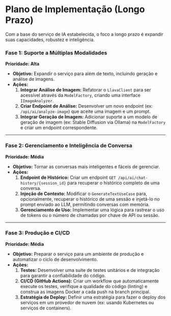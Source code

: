 # Plano de Implementação (Longo Prazo)

Com a base do serviço de IA estabelecida, o foco a longo prazo é expandir suas capacidades, robustez e inteligência.

### Fase 1: Suporte a Múltiplas Modalidades

**Prioridade: Alta**

*   **Objetivo:** Expandir o serviço para além de texto, incluindo geração e análise de imagens.
*   **Ações:**
    1.  **Integrar Análise de Imagem:** Refatorar o `LlavaClient` para ser acessível através da `ModelFactory`, criando uma interface `IImageAnalyzer`.
    2.  **Criar Endpoint de Análise:** Desenvolver um novo endpoint (ex: `/api/ai/analyze-image`) que aceite uma imagem e um prompt.
    3.  **Integrar Geração de Imagem:** Adicionar suporte a um modelo de geração de imagem (ex: Stable Diffusion via Ollama) na `ModelFactory` e criar um endpoint correspondente.

---

### Fase 2: Gerenciamento e Inteligência de Conversa

**Prioridade: Média**

*   **Objetivo:** Tornar as conversas mais inteligentes e fáceis de gerenciar.
*   **Ações:**
    1.  **Endpoint de Histórico:** Criar um endpoint `GET /api/ai/chat-history/{session_id}` para recuperar o histórico completo de uma conversa.
    2.  **Injeção de Contexto:** Modificar o `GenerateTextUseCase` para, opcionalmente, recuperar o histórico de uma sessão e injetá-lo no prompt enviado ao LLM, permitindo conversas com memória.
    3.  **Gerenciamento de Uso:** Implementar uma lógica para rastrear o uso de tokens ou o número de chamadas por chave de API ou sessão.

---

### Fase 3: Produção e CI/CD

**Prioridade: Média**

*   **Objetivo:** Preparar o serviço para um ambiente de produção e automatizar o ciclo de desenvolvimento.
*   **Ações:**
    1.  **Testes:** Desenvolver uma suíte de testes unitários e de integração para garantir a confiabilidade do código.
    2.  **CI/CD (GitHub Actions):** Criar um workflow que automaticamente execute os testes, verifique a qualidade do código (linting) e construa as imagens Docker a cada push na branch principal.
    3.  **Estratégia de Deploy:** Definir uma estratégia para fazer o deploy dos serviços em um provedor de nuvem (ex: usando Kubernetes ou serviços de containers).